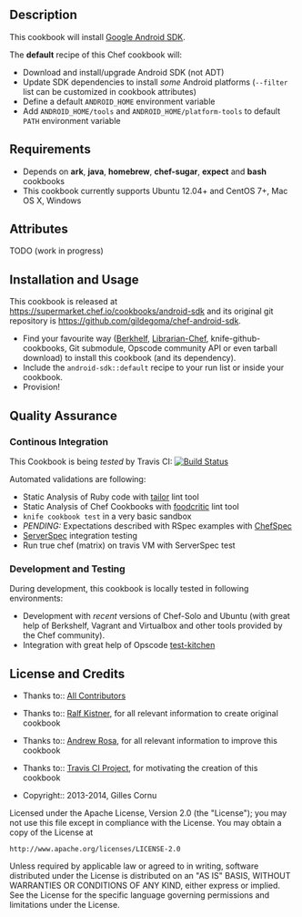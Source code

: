 Description
-----------

This cookbook will install [Google Android SDK](http://developer.android.com/sdk/index.html).

The **default** recipe of this Chef cookbook will:

* Download and install/upgrade Android SDK (not ADT)
* Update SDK dependencies to install *some* Android platforms (`--filter` list can be customized in cookbook attributes)
* Define a default `ANDROID_HOME` environment variable
* Add `ANDROID_HOME/tools` and `ANDROID_HOME/platform-tools` to default `PATH` environment variable

Requirements
------------

* Depends on **ark**, **java**, **homebrew**, **chef-sugar**, **expect** and **bash** cookbooks
* This cookbook currently supports Ubuntu 12.04+ and CentOS 7+, Mac OS X, Windows

Attributes
----------

TODO (work in progress)

Installation and Usage
----------------------

This cookbook is released at https://supermarket.chef.io/cookbooks/android-sdk and its original git repository is https://github.com/gildegoma/chef-android-sdk.

* Find your favourite way ([Berkhelf](http://berkshelf.com/), [Librarian-Chef](https://github.com/applicationsonline/librarian#readme), knife-github-cookbooks, Git submodule, Opscode community API or even tarball download) to install this cookbook (and its dependency).
* Include the `android-sdk::default` recipe to your run list or inside your cookbook.
* Provision!

Quality Assurance
-----------------

### Continous Integration

This Cookbook is being _tested_ by Travis CI: [![Build Status](https://secure.travis-ci.org/gildegoma/chef-android-sdk.png?branch=master)](https://travis-ci.org/gildegoma/chef-android-sdk)

Automated validations are following:
  * Static Analysis of Ruby code with [tailor](https://github.com/turboladen/tailor#readme) lint tool
  * Static Analysis of Chef Cookbooks with [foodcritic](http://acrmp.github.com/foodcritic/) lint tool
  * `knife cookbook test` in a very basic sandbox
  * _PENDING:_ Expectations described with RSpec examples with [ChefSpec](https://github.com/acrmp/chefspec)
  * [ServerSpec](http://serverspec.org/) integration testing
  * Run true chef (matrix) on travis VM with ServerSpec test

### Development and Testing

During development, this cookbook is locally tested in following environments:
 * Development with *recent* versions of Chef-Solo and Ubuntu (with great help of Berkshelf, Vagrant and Virtualbox and other tools provided by the Chef community).
 * Integration with great help of Opscode [test-kitchen](https://github.com/opscode/test-kitchen)

License and Credits
-------------------

* Thanks to:: [All Contributors](https://github.com/gildegoma/chef-android-sdk/graphs/contributors)
* Thanks to:: [Ralf Kistner](https://github.com/rkistner), for all relevant information to create original cookbook
* Thanks to:: [Andrew Rosa](https://github.com/andrewhr), for all relevant information to improve this cookbook
* Thanks to:: [Travis CI Project](http://github.com/travis-ci/travis-cookbooks), for motivating the creation of this cookbook

* Copyright:: 2013-2014, Gilles Cornu

Licensed under the Apache License, Version 2.0 (the "License");
you may not use this file except in compliance with the License.
You may obtain a copy of the License at

    http://www.apache.org/licenses/LICENSE-2.0

Unless required by applicable law or agreed to in writing, software
distributed under the License is distributed on an "AS IS" BASIS,
WITHOUT WARRANTIES OR CONDITIONS OF ANY KIND, either express or implied.
See the License for the specific language governing permissions and
limitations under the License.
